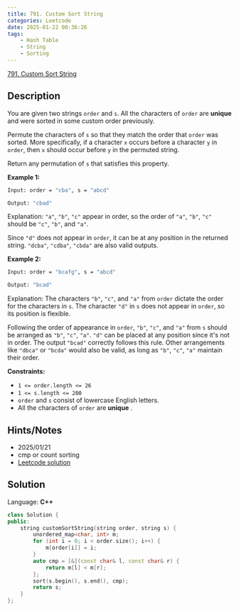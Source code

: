 ```yaml
---
title: 791. Custom Sort String
categories: Leetcode
date: 2025-01-22 00:36:26
tags:
    - Hash Table
    - String
    - Sorting
---
```


[791. Custom Sort String](https://leetcode.com/problems/custom-sort-string/description/?envType=company&envId=facebook&favoriteSlug=facebook-three-months)

## Description

You are given two strings `order` and `s`. All the characters of `order` are **unique**  and were sorted in some custom order previously.

Permute the characters of `s` so that they match the order that `order` was sorted. More specifically, if a character `x` occurs before a character `y` in `order`, then `x` should occur before `y` in the permuted string.

Return any permutation of `s` that satisfies this property.

**Example 1:**

```bash
Input: order = "cba", s = "abcd"

Output: "cbad"
```

Explanation: `"a"`, `"b"`, `"c"` appear in order, so the order of `"a"`, `"b"`, `"c"` should be `"c"`, `"b"`, and `"a"`.

Since `"d"` does not appear in `order`, it can be at any position in the returned string. `"dcba"`, `"cdba"`, `"cbda"` are also valid outputs.

**Example 2:**

```bash
Input: order = "bcafg", s = "abcd"

Output: "bcad"
```

Explanation: The characters `"b"`, `"c"`, and `"a"` from `order` dictate the order for the characters in `s`. The character `"d"` in `s` does not appear in `order`, so its position is flexible.

Following the order of appearance in `order`, `"b"`, `"c"`, and `"a"` from `s` should be arranged as `"b"`, `"c"`, `"a"`. `"d"` can be placed at any position since it's not in order. The output `"bcad"` correctly follows this rule. Other arrangements like `"dbca"` or `"bcda"` would also be valid, as long as `"b"`, `"c"`, `"a"` maintain their order.

**Constraints:**

- `1 <= order.length <= 26`
- `1 <= s.length <= 200`
- `order` and `s` consist of lowercase English letters.
- All the characters of `order` are **unique** .

## Hints/Notes

- 2025/01/21
- cmp or count sorting
- [Leetcode solution](https://leetcode.com/problems/custom-sort-string/editorial/?envType=company&envId=facebook&favoriteSlug=facebook-three-months)

## Solution

Language: **C++**

```C++
class Solution {
public:
    string customSortString(string order, string s) {
        unordered_map<char, int> m;
        for (int i = 0; i < order.size(); i++) {
            m[order[i]] = i;
        }
        auto cmp = [&](const char& l, const char& r) {
            return m[l] < m[r];
        };
        sort(s.begin(), s.end(), cmp);
        return s;
    }
};
```
